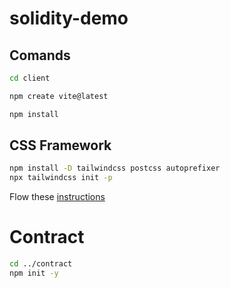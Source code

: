 # solidity-demo



## Comands
```bash
cd client

npm create vite@latest

npm install

```

## CSS Framework


```bash
npm install -D tailwindcss postcss autoprefixer
npx tailwindcss init -p

```

Flow these [instructions](https://tailwindcss.com/docs/guides/create-react-app)


# Contract

```bash
cd ../contract
npm init -y

```
